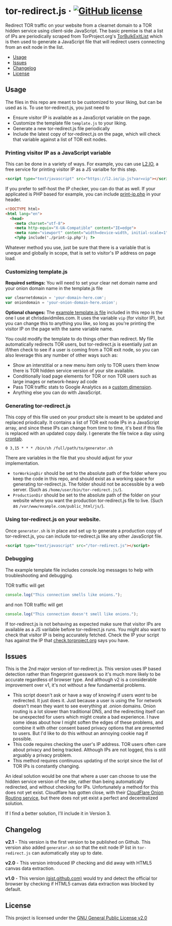 # tor-redirect.js &middot; [![GitHub license](https://img.shields.io/badge/license-GPL%202.0-blue.svg)](https://github.com/chrisdavidmiles/tor-redirect.js/blob/master/LICENSE)

Redirect TOR traffic on your website from a clearnet domain to a TOR hidden service using client-side JavaScript. The basic premise is that a list of IPs are periodically scraped from TorProject.org's [TorBulkExitList](https://check.torproject.org/cgi-bin/TorBulkExitList.py?ip=1.1.1.1) which is then used to generate a JavaScript file that will redirect users connecting from an exit node in the list.

* [Usage](#usage)
* [Issues](#issues)
* [Changelog](#changelog)
* [License](#license)
## 


## Usage
The files in this repo are meant to be customized to your liking, but can be used as is. To use tor-redirect.js, you just need to
 * Ensure visitor IP is available as a JavaScript variable on the page.
 * Customize the template file `template.js` to your liking.
 * Generate a new tor-redirect.js file periodically
 * Include the latest copy of tor-redirect.js on the page, which will check that variable against a list of TOR exit nodes. 

### Printing visitor IP as a JavaScript variable
This can be done in a variety of ways. For example, you can use [L2.IO](https://l2.io/), a free service for printing visitor IP as a JS varialbe for this step.
```html
<script type="text/javascript" src="https://l2.io/ip.js?var=vip"></script>
```
If you prefer to self-host the IP checker, you can do that as well. If your applicated is PHP based for example, you can include [print-ip.php](https://github.com/chrisdavidmiles/tor-redirect.js/blob/master/print-ip.php) in your header.
```html
<!DOCTYPE html>
<html lang="en">
  <head>
    <meta charset="utf-8">
    <meta http-equiv="X-UA-Compatible" content="IE=edge">
    <meta name="viewport" content="width=device-width, initial-scale=1">
    <?php include('./print-ip.php'); ?>
```
Whatever method you use, just be sure that there is a variable that is uneque and globally in scope, that is set to visitor's IP address on page load.
### Customizing template.js
**Required settings:**
You will need to set your clear net domain name and your onion domain name in the template.js file 
```javascript
var clearnetdomain = 'your-domain-here.com';
var oniondomain = 'your-onion-domain-here.onion';
```
**Optional changes:**
The [example template.js file](https://github.com/chrisdavidmiles/tor-redirect.js/blob/master/template.js) included in this repo is the one I use at chrisdavidmiles.com. It uses the variable `vip` (for visitor IP), but you can change this to anything you like, so long as you're printing the visitor IP on the page with the same variable name.

You could modify the template to do things other than redirect. My file automatically redirects TOR users, but tor-redirect.js is esentially just an if/then check to see if a user is coming from a TOR exit node, so you can also leverage this any number of other ways such as: 
 * Show an interstitial or a new menu item only to TOR users them know there is TOR hidden service version of your site available. 
 * Conditionally load page elements for TOR or non TOR users such as large images or network-heavy ad code
 * Pass TOR traffic stats to Google Analytics as a [custom dimension](https://developers.google.com/analytics/devguides/collection/analyticsjs/custom-dims-mets).
 * Anything else you can do with JavaScript.
 
### Generating tor-redirect.js
This copy of this file used on your product site is meant to be updated and replaced priodically. It contains a list of TOR exit node IPs in a JavaScript array, and since these IPs can change from time to time, it's best if this file is replaced with an updated copy daily. I generate the file twice a day using [crontab](https://opensource.com/article/17/11/how-use-cron-linux).
```
0 3,15 * * * /bin/sh /full/path/to/generator.sh
```
There are variables in the file that you should adjust for your implementation. 
 * `torWorkingDir` should be set to the absolute path of the folder where you keep the code in this repo, and should exist as a working space for generating tor-redirect.js. The folder should not be accessible by a web server. (Such as `/home/user/bin/tor-redirect.js/`).
 * `ProductionDir` should be set to the absolute path of the folder on your website where you want the production tor-redirect.js file to live. (Such as `/var/www/example.com/public_html/js/`).  

### Using tor-redirect.js on your website.
Once `generator.sh` is in place and set up to generate a production copy of tor-redirect.js, you can include tor-redirect.js like any other JavaScript file.
```html
<script type="text/javascript" src="/tor-redirect.js"></script>
```

### Debugging
The example template file includes console.log messages to help with troubleshooting and debugging. 

TOR traffic will get
 ```javascript
console.log("This connection smells like onions.");
``` 
and non TOR traffic will get
```javascript
console.log("This connection doesn't smell like onions.");
```
If tor-redirect.js is not behaving as expected make sure that visitor IPs are available as a JS varilable before tor-redirect.js runs. You might also want to check that visitor IP is being accurately fetched. Check the IP your script has against the IP that [check.torproject.org](https://check.torproject.org/) says you have. 

## Issues
This is the 2nd major version of tor-redirect.js. This version uses IP based detection rather than fingerprint guesswork so it's much more likely to be accurate regardless of browser type. And although v2 is a considerable improvement over v1, it's not without a few fundamental problems.
* This script doesn't ask or have a way of knowing if users _want_ to be redirected. It just does it. Just because a user is using the Tor network doesn't mean they want to see everything at .onion domains. Onion routing is a lot slower than traditional DNS, and the redirecting itself can be unexpected for users which might create a bad experience. I have some ideas about how I might soften the edges of these problems, and combine it with other consent based privacy options that are presented to users. But I'd like to do this without an annoying cookie nag if possible.
* This code requires checking the user's IP address. TOR users often care about privacy and being tracked. Although IPs are not logged, this is still arguably a privacy problem.
* This method requires continuous updating of the script since the list of TOR IPs is constantly changing. 

An ideal solution would be one that where a user can choose to use the hidden service version of the site, rather than being automatically redirected, and without checking for IPs. Unfortunately a method for this does not yet exist. Cloudflare has gotten close, with their [CloudFlare Onion Routing service](https://blog.cloudflare.com/cloudflare-onion-service/), but there does not yet exist a perfect and decentralized solution.

If I find a better solution, I'll include it in Version 3.

## Changelog

**v2.1** - This version is the first version to be published on Github. This version also added `generator.sh` so that the exit node IP list in `tor-redirect.js` can automatically stay up to date.

**v2.0** - This version introduced IP checking and did away with HTML5 canvas data extraction.

**v1.0** - This version [(gist.github.com)](https://gist.github.com/chrisdavidmiles/923b03766e02c2a1c077eb85672efb36) would try and detect the official tor browser by checking if HTML5 canvas data extraction was blocked by default.

## License
This project is licensed under the [GNU General Public License v2.0](https://www.gnu.org/licenses/gpl-2.0.html)
